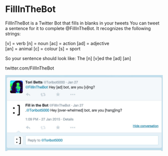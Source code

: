 # FillInTheBot
FillInTheBot is a Twitter Bot that fills in blanks in your tweets
You can tweet a sentence for it to complete @FillInTheBot. It recognizes the following strings:

[v] = verb	[n] = noun	[ac] = action	[ad] = adjective	
[an] = animal	[c] = colour	[s] = sport

So your sentence should look like: The [n] [v]ed the [ad] [an]

twitter.com/FillInTheBot

![SampleScreencap](FillInTheBot_sample.jpg)